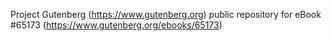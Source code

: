 Project Gutenberg (https://www.gutenberg.org) public repository for
eBook #65173 (https://www.gutenberg.org/ebooks/65173)
